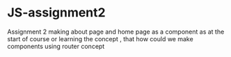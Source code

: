 # JS-assignment2
Assignment 2 making about page and home page as a  component as at the start of course or learning the concept , that how could we make components using router concept
